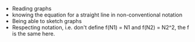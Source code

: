 - Reading graphs
- knowing the equation for a straight line in non-conventional notation
- Being able to sketch graphs
- Respecting notation, i.e. don't define f(N1) = N1 and f(N2) = N2^2, the f is the same here.
